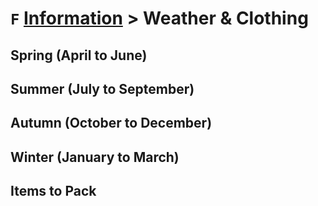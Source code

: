 # `F` [Information](../information) > Weather & Clothing

## Spring (April to June)
## Summer (July to September)
## Autumn (October to December)
## Winter (January to March)
## Items to Pack
